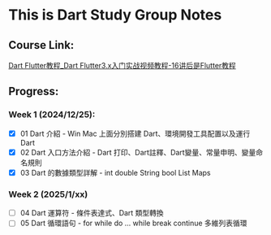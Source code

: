 # This is Dart Study Group Notes 

## Course Link: 
[Dart Flutter教程_Dart Flutter3.x入门实战视频教程-16讲后是Flutter教程](https://www.bilibili.com/video/BV1S4411E7LY/?spm_id_from=333.337.search-card.all.click&vd_source=feb0e2b9eaf6e44eee2d9caa2c30a61e)

## Progress:

### Week 1 (2024/12/25): 
- [x] 01 Dart 介紹 - Win Mac 上面分別搭建 Dart、環境開發工具配置以及運行 Dart
- [x] 02 Dart 入口方法介紹 - Dart 打印、Dart註釋、Dart變量、常量申明、變量命名規則
- [x] 03 Dart 的數據類型詳解 - int double String bool List Maps

### Week 2 (2025/1/xx)
- [ ] 04 Dart 運算符 - 條件表達式、Dart 類型轉換
- [ ] 05 Dart 循環語句 - for while do ... while break continue 多維列表循環
